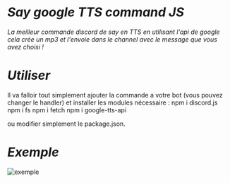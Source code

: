 # <strong><i>Say google TTS command JS</i></strong>
<i>La meilleur commande discord de say en TTS en utilisant l'api de google cela crée un mp3 et l'envoie dans le channel avec le message que vous avez choisi !</i>

# <strong><i>Utiliser</i></strong>
Il va falloir tout simplement ajouter la commande a votre bot (vous pouvez changer le handler) et installer les modules nécessaire : 
npm i discord.js
npm i fs
npm i fetch
npm i google-tts-api

ou modifier simplement le package.json.
# <strong><i>Exemple</i></strong>
![exemple](https://cdn.discordapp.com/attachments/857577436622094337/859005364258209792/Capture.PNG)
